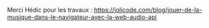 Merci Hédic pour les travaux : https://jolicode.com/blog/jouer-de-la-musique-dans-le-navigateur-avec-la-web-audio-api

